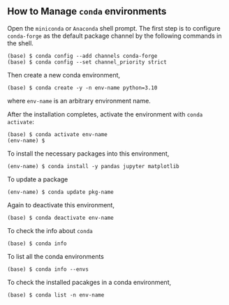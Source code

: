 ## How to Manage `conda` environments

Open the `miniconda` or `Anaconda` shell prompt. The first step is to configure `conda-forge` as the default package channel by the following commands in the shell.


```
(base) $ conda config --add channels conda-forge
(base) $ conda config --set channel_priority strict
```

Then create a new conda environment,

```
(base) $ conda create -y -n env-name python=3.10
```

where `env-name` is an arbitrary environment name.

After the installation completes, activate the environment with `conda activate`:

```
(base) $ conda activate env-name
(env-name) $
```

To install the necessary packages into this environment,

```
(env-name) $ conda install -y pandas jupyter matplotlib
```

To update a package

```
(env-name) $ conda update pkg-name
```

Again to deactivate this environment,

```
(base) $ conda deactivate env-name
```


To check the info about `conda`

```
(base) $ conda info
```


To list all the conda environments

```
(base) $ conda info --envs
```

To check the installed pacakges in a conda environment,

```
(base) $ conda list -n env-name
```

